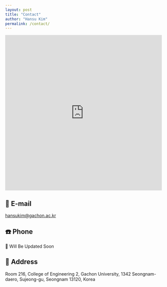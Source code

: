 ```yaml
---
layout: post
title: "Contact"
author: "Hansu Kim"
permalink: /contact/
---
```

   
<iframe src="https://www.google.com/maps/embed?pb=!1m18!1m12!1m3!1d1604.7705949302292!2d127.12744339946035!3d37.45053325853986!2m3!1f0!2f0!3f0!3m2!1i1024!2i768!4f13.1!3m3!1m2!1s0x357ca8a0fff8dd4f%3A0x51574208fd163aa4!2z6rCA7LKc64yA7ZWZ6rWQIOqzteqzvOuMgO2VmTI!5e0!3m2!1sen!2skr!4v1739278879781!5m2!1sen!2skr" width="100%" height="500" style="border:0;" allowfullscreen="" loading="lazy" referrerpolicy="no-referrer-when-downgrade"></iframe>   
   
## 📧 E-mail   
[hansukim@gachon.ac.kr](mailto:hansukim@gachon.ac.kr)
   
## ☎️ Phone   
🚧 Will Be Updated Soon   
   
## 📍 Address   
Room 216, College of Engineering 2, Gachon University, 1342 Seongnam-daero, Sujeong-gu, Seongnam 13120, Korea   
